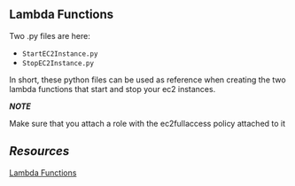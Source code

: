 ## **Lambda Functions**

Two .py files are here: 
- `StartEC2Instance.py`
- `StopEC2Instance.py`

In short, these python files can be used as reference when creating the two lambda functions that start and stop your ec2 instances. 

**_NOTE_**

Make sure that you attach a role with the ec2fullaccess policy attached to it

## **_Resources_**

[Lambda Functions](https://www.howtoforge.com/aws-lambda-function-to-start-and-stop-ec2-instance/)


